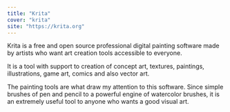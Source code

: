 ```yaml
---
title: "Krita"
cover: "krita"
site: "https://krita.org"
---
```


Krita is a free and open source professional digital painting software made by artists who want art creation tools accessible to everyone.

It is a tool with support to creation of concept art, textures, paintings, illustrations, game art, comics and also vector art.

The painting tools are what draw my attention to this software.
Since simple brushes of pen and pencil to a powerful engine of watercolor brushes, it is an extremely useful tool to anyone who wants a good visual art.
